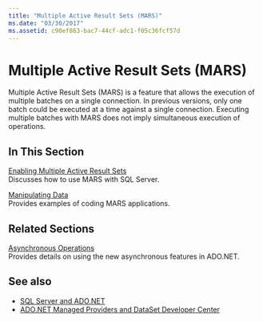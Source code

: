 ```yaml
---
title: "Multiple Active Result Sets (MARS)"
ms.date: "03/30/2017"
ms.assetid: c90ef863-bac7-44cf-adc1-f05c36fcf57d
---
```

# Multiple Active Result Sets (MARS)
Multiple Active Result Sets (MARS) is a feature that allows the execution of multiple batches on a single connection. In previous versions, only one batch could be executed at a time against a single connection. Executing multiple batches with MARS does not imply simultaneous execution of operations.  
  
## In This Section  
 [Enabling Multiple Active Result Sets](../../../../../docs/framework/data/adonet/sql/enabling-multiple-active-result-sets.md)  
 Discusses how to use MARS with SQL Server.  
  
 [Manipulating Data](../../../../../docs/framework/data/adonet/sql/manipulating-data.md)  
 Provides examples of coding MARS applications.  
  
## Related Sections  
 [Asynchronous Operations](../../../../../docs/framework/data/adonet/sql/asynchronous-operations.md)  
 Provides details on using the new asynchronous features in ADO.NET.  
  
## See also
- [SQL Server and ADO.NET](../../../../../docs/framework/data/adonet/sql/index.md)
- [ADO.NET Managed Providers and DataSet Developer Center](https://go.microsoft.com/fwlink/?LinkId=217917)
